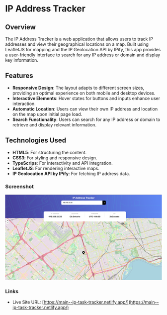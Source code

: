 # IP Address Tracker

## Overview
The IP Address Tracker is a web application that allows users to track IP addresses and view their geographical locations 
on a map. Built using LeafletJS for mapping and the IP Geolocation API by IPify, this app provides a user-friendly 
interface to search for any IP address or domain and display key information.

## Features
- **Responsive Design**: The layout adapts to different screen sizes, providing an optimal experience on both mobile and desktop devices.
- **Interactive Elements**: Hover states for buttons and inputs enhance user interaction.
- **Automatic Location**: Users can view their own IP address and location on the map upon initial page load.
- **Search Functionality**: Users can search for any IP address or domain to retrieve and display relevant information.

## Technologies Used
- **HTML5**: For structuring the content.
- **CSS3**: For styling and responsive design.
- **TypeScrips**: For interactivity and API integration.
- **LeafletJS**: For rendering interactive maps.
- **IP Geolocation API by IPify**: For fetching IP address data.

### Screenshot

![](./screenshots/c4aee490-3815-4357-9b02-050f23693fe1.png)

### Links

- Live Site URL: [https://main--ip-task-tracker.netlify.app/](https://main--ip-task-tracker.netlify.app/)